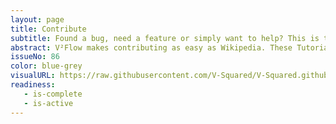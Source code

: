 ```yaml
---
layout: page
title: Contribute
subtitle: Found a bug, need a feature or simply want to help? This is the place ...
abstract: V²Flow makes contributing as easy as Wikipedia. These Tutorials show you in simple steps how to do it.
issueNo: 86
color: blue-grey
visualURL: https://raw.githubusercontent.com/V-Squared/V-Squared.github.io/master/images/titles/contributing/contributing
readiness:
   - is-complete
   - is-active
---
```

